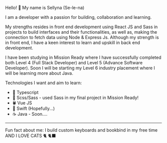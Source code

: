 Hello! 👋 My name is Sellyna (Se-le-na)

I am a developer with a passion for building, collaboration and learning. 

My strengths resides in front end development using React JS and Sass in projects to build interfaces and their functionalities, as well as, making the connection to fetch data using Node & Express Js. Although my strength is in front end, I have a keen interest to learn and upskill in back end development. 

I have been studying in Mission Ready where I have successfully completed both Level 4 (Full Stack Developer) and Level 5 (Advance Software Developer). Soon I will be starting my Level 6 industry placement where I will be learning more about Java.

Technologies I want and aim to learn:
- 🦋 Typescript
- 🎀 Scss/Sass - used Sass in my final project in Mission Ready!
- 🍀 Vue JS
- 🍊 Swift (Hopefully...)
- ☕ Java - Soon....

----------------------------------------------

Fun fact about me:
I build custom keyboards and bookbind in my free time AND I LOVE CATS 🐈 🐈‍⬛ 
